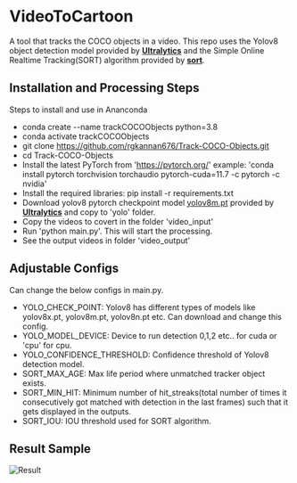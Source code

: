 # VideoToCartoon

A tool that tracks the COCO objects in a video. This repo uses the Yolov8 object detection model provided by **[Ultralytics](https://github.com/ultralytics/ultralytics)** and the Simple Online Realtime Tracking(SORT) algorithm provided by **[sort](https://github.com/abewley/sort)**. 


## Installation and Processing Steps

Steps to install and use in Ananconda
- conda create --name trackCOCOObjects python=3.8
- conda activate trackCOCOObjects
- git clone https://github.com/rgkannan676/Track-COCO-Objects.git
- cd Track-COCO-Objects
- Install the latest PyTorch from 'https://pytorch.org/' example: 'conda install pytorch torchvision torchaudio pytorch-cuda=11.7 -c pytorch -c nvidia'
- Install the required libraries: pip install -r requirements.txt
- Download yolov8 pytorch checkpoint model [yolov8m.pt](https://github.com/ultralytics/assets/releases/download/v0.0.0/yolov8m.pt) provided by **[Ultralytics](https://github.com/ultralytics/ultralytics)**  and copy to 'yolo' folder. 
- Copy the videos to covert in the folder 'video_input'
- Run 'python main.py'. This will start the processing.
- See the output videos in folder 'video_output'

## Adjustable Configs
Can change the below configs in main.py.
- YOLO_CHECK_POINT: Yolov8 has different types of models like yolov8x.pt, yolov8m.pt, yolov8n.pt etc. Can download and change this config.
- YOLO_MODEL_DEVICE: Device to run detection 0,1,2 etc.. for cuda  or 'cpu' for cpu.
- YOLO_CONFIDENCE_THRESHOLD: Confidence threshold of Yolov8 detection model.
- SORT_MAX_AGE: Max life period where unmatched tracker object exists.
- SORT_MIN_HIT: Minimum number of hit_streaks(total number of times it consecutively got matched with detection in the last frames) such that it gets displayed in the outputs.
- SORT_IOU: IOU threshold used for SORT  algorithm.

## Result Sample
![Result](samples/sample?raw=true "Result")
